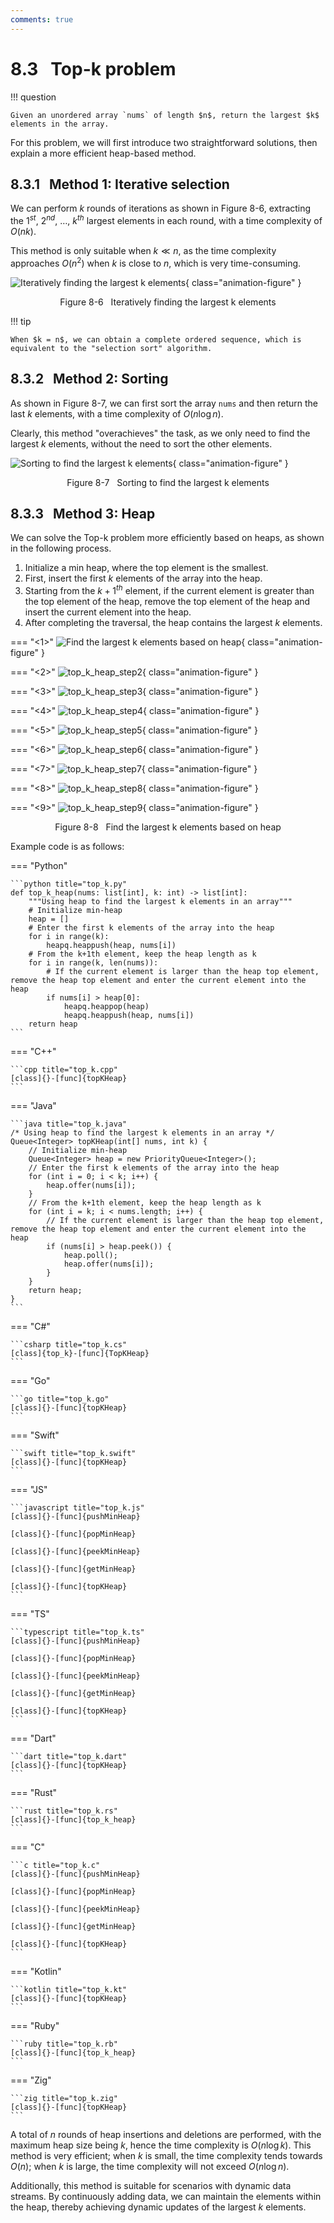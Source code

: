 ```yaml
---
comments: true
---
```


# 8.3 &nbsp; Top-k problem

!!! question

    Given an unordered array `nums` of length $n$, return the largest $k$ elements in the array.

For this problem, we will first introduce two straightforward solutions, then explain a more efficient heap-based method.

## 8.3.1 &nbsp; Method 1: Iterative selection

We can perform $k$ rounds of iterations as shown in Figure 8-6, extracting the $1^{st}$, $2^{nd}$, $\dots$, $k^{th}$ largest elements in each round, with a time complexity of $O(nk)$.

This method is only suitable when $k \ll n$, as the time complexity approaches $O(n^2)$ when $k$ is close to $n$, which is very time-consuming.

![Iteratively finding the largest k elements](top_k.assets/top_k_traversal.png){ class="animation-figure" }

<p align="center"> Figure 8-6 &nbsp; Iteratively finding the largest k elements </p>

!!! tip

    When $k = n$, we can obtain a complete ordered sequence, which is equivalent to the "selection sort" algorithm.

## 8.3.2 &nbsp; Method 2: Sorting

As shown in Figure 8-7, we can first sort the array `nums` and then return the last $k$ elements, with a time complexity of $O(n \log n)$.

Clearly, this method "overachieves" the task, as we only need to find the largest $k$ elements, without the need to sort the other elements.

![Sorting to find the largest k elements](top_k.assets/top_k_sorting.png){ class="animation-figure" }

<p align="center"> Figure 8-7 &nbsp; Sorting to find the largest k elements </p>

## 8.3.3 &nbsp; Method 3: Heap

We can solve the Top-k problem more efficiently based on heaps, as shown in the following process.

1. Initialize a min heap, where the top element is the smallest.
2. First, insert the first $k$ elements of the array into the heap.
3. Starting from the $k + 1^{th}$ element, if the current element is greater than the top element of the heap, remove the top element of the heap and insert the current element into the heap.
4. After completing the traversal, the heap contains the largest $k$ elements.

=== "<1>"
    ![Find the largest k elements based on heap](top_k.assets/top_k_heap_step1.png){ class="animation-figure" }

=== "<2>"
    ![top_k_heap_step2](top_k.assets/top_k_heap_step2.png){ class="animation-figure" }

=== "<3>"
    ![top_k_heap_step3](top_k.assets/top_k_heap_step3.png){ class="animation-figure" }

=== "<4>"
    ![top_k_heap_step4](top_k.assets/top_k_heap_step4.png){ class="animation-figure" }

=== "<5>"
    ![top_k_heap_step5](top_k.assets/top_k_heap_step5.png){ class="animation-figure" }

=== "<6>"
    ![top_k_heap_step6](top_k.assets/top_k_heap_step6.png){ class="animation-figure" }

=== "<7>"
    ![top_k_heap_step7](top_k.assets/top_k_heap_step7.png){ class="animation-figure" }

=== "<8>"
    ![top_k_heap_step8](top_k.assets/top_k_heap_step8.png){ class="animation-figure" }

=== "<9>"
    ![top_k_heap_step9](top_k.assets/top_k_heap_step9.png){ class="animation-figure" }

<p align="center"> Figure 8-8 &nbsp; Find the largest k elements based on heap </p>

Example code is as follows:

=== "Python"

    ```python title="top_k.py"
    def top_k_heap(nums: list[int], k: int) -> list[int]:
        """Using heap to find the largest k elements in an array"""
        # Initialize min-heap
        heap = []
        # Enter the first k elements of the array into the heap
        for i in range(k):
            heapq.heappush(heap, nums[i])
        # From the k+1th element, keep the heap length as k
        for i in range(k, len(nums)):
            # If the current element is larger than the heap top element, remove the heap top element and enter the current element into the heap
            if nums[i] > heap[0]:
                heapq.heappop(heap)
                heapq.heappush(heap, nums[i])
        return heap
    ```

=== "C++"

    ```cpp title="top_k.cpp"
    [class]{}-[func]{topKHeap}
    ```

=== "Java"

    ```java title="top_k.java"
    /* Using heap to find the largest k elements in an array */
    Queue<Integer> topKHeap(int[] nums, int k) {
        // Initialize min-heap
        Queue<Integer> heap = new PriorityQueue<Integer>();
        // Enter the first k elements of the array into the heap
        for (int i = 0; i < k; i++) {
            heap.offer(nums[i]);
        }
        // From the k+1th element, keep the heap length as k
        for (int i = k; i < nums.length; i++) {
            // If the current element is larger than the heap top element, remove the heap top element and enter the current element into the heap
            if (nums[i] > heap.peek()) {
                heap.poll();
                heap.offer(nums[i]);
            }
        }
        return heap;
    }
    ```

=== "C#"

    ```csharp title="top_k.cs"
    [class]{top_k}-[func]{TopKHeap}
    ```

=== "Go"

    ```go title="top_k.go"
    [class]{}-[func]{topKHeap}
    ```

=== "Swift"

    ```swift title="top_k.swift"
    [class]{}-[func]{topKHeap}
    ```

=== "JS"

    ```javascript title="top_k.js"
    [class]{}-[func]{pushMinHeap}

    [class]{}-[func]{popMinHeap}

    [class]{}-[func]{peekMinHeap}

    [class]{}-[func]{getMinHeap}

    [class]{}-[func]{topKHeap}
    ```

=== "TS"

    ```typescript title="top_k.ts"
    [class]{}-[func]{pushMinHeap}

    [class]{}-[func]{popMinHeap}

    [class]{}-[func]{peekMinHeap}

    [class]{}-[func]{getMinHeap}

    [class]{}-[func]{topKHeap}
    ```

=== "Dart"

    ```dart title="top_k.dart"
    [class]{}-[func]{topKHeap}
    ```

=== "Rust"

    ```rust title="top_k.rs"
    [class]{}-[func]{top_k_heap}
    ```

=== "C"

    ```c title="top_k.c"
    [class]{}-[func]{pushMinHeap}

    [class]{}-[func]{popMinHeap}

    [class]{}-[func]{peekMinHeap}

    [class]{}-[func]{getMinHeap}

    [class]{}-[func]{topKHeap}
    ```

=== "Kotlin"

    ```kotlin title="top_k.kt"
    [class]{}-[func]{topKHeap}
    ```

=== "Ruby"

    ```ruby title="top_k.rb"
    [class]{}-[func]{top_k_heap}
    ```

=== "Zig"

    ```zig title="top_k.zig"
    [class]{}-[func]{topKHeap}
    ```

A total of $n$ rounds of heap insertions and deletions are performed, with the maximum heap size being $k$, hence the time complexity is $O(n \log k)$. This method is very efficient; when $k$ is small, the time complexity tends towards $O(n)$; when $k$ is large, the time complexity will not exceed $O(n \log n)$.

Additionally, this method is suitable for scenarios with dynamic data streams. By continuously adding data, we can maintain the elements within the heap, thereby achieving dynamic updates of the largest $k$ elements.
